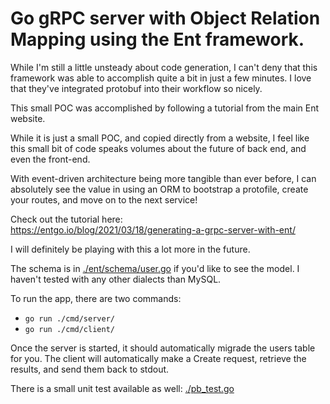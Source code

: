 # Go gRPC server with Object Relation Mapping using the Ent framework. 


While I'm still a little unsteady about code generation, I can't deny that this framework was able to accomplish quite a bit in just a few minutes. I love that they've integrated protobuf into their workflow so nicely.  
  
  
This small POC was accomplished by following a tutorial from the main Ent website.

While it is just a small POC, and copied directly from a website, I feel like this small bit of code speaks volumes about the future of back end, and even the front-end.


With event-driven architecture being more tangible than ever before, I can absolutely see the value in using an ORM to bootstrap a protofile, create your routes, and move on to the next service!

Check out the tutorial here:  
https://entgo.io/blog/2021/03/18/generating-a-grpc-server-with-ent/
  
  
I will definitely be playing with this a lot more in the future.

The schema is in [./ent/schema/user.go](./ent/schema/user.go) if you'd like to see the model. I haven't tested with any other dialects than MySQL.

To run the app, there are two commands:

  - ```go run ./cmd/server/```
  - ```go run ./cmd/client/```

Once the server is started, it should automatically migrade the users table for you. The client will automatically make a Create request, retrieve the results, and send them back to stdout. 

There is a small unit test available as well: [./pb_test.go](./pb_test.go)
